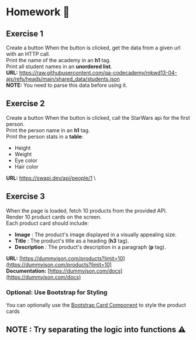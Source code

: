 # Homework 🎉

## Exercise 1

Create a button
When the button is clicked, get the data from a given url with an HTTP call. \
Print the name of the academy in an **h1** tag. \
Print all student names in an **unordered list**. \
**URL:** https://raw.githubusercontent.com/qa-codecademy/mkwd13-04-ajs/refs/heads/main/shared_data/students.json \
**NOTE:** You need to parse this data before using it.

## Exercise 2

Create a button
When the button is clicked, call the StarWars api for the first person. \
Print the person name in an **h1** tag. \
Print the person stats in a **table**:

* Height
* Weight
* Eye color
* Hair color

**URL:** https://swapi.dev/api/people/1 \

## Exercise 3

When the page is loaded, fetch 10 products from the provided API.  
Render 10 product cards on the screen. 
<br>Each product card should include:  
- **Image** : The product's image displayed in a visually appealing size.  
- **Title** : The product's title as a heading (**h3** tag).  
- **Description** : The product's description in a paragraph (**p** tag).  

**URL:** [https://dummyjson.com/products?limit=10](https://dummyjson.com/products?limit=10)  
**Documentation:** [https://dummyjson.com/docs](https://dummyjson.com/docs)

### Optional: Use Bootstrap for Styling

You can optionally use the [Bootstrap Card Component](https://getbootstrap.com/docs/5.3/components/card/) to style the product cards



## NOTE : Try separating the logic into functions ⚠️